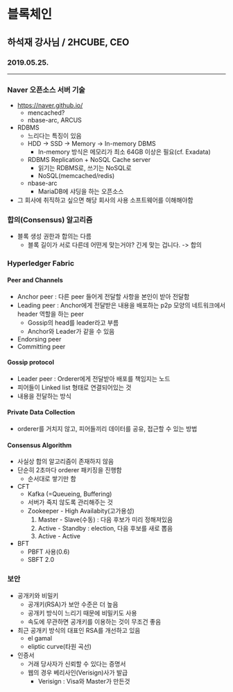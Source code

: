 #  블록체인
## 하석재 강사님 / 2HCUBE, CEO
### 2019.05.25.

---

### Naver 오픈소스 서버 기술
- https://naver.github.io/
    - mencached?
    - nbase-arc, ARCUS
- RDBMS
    - 느리다는 특징이 있음
    - HDD -> SSD -> Memory -> In-memory DBMS
        - In-memory 방식은 메모리가 최소 64GB 이상은 필요(cf. Exadata)
    - RDBMS Replication + NoSQL Cache server
        - 읽기는 RDBMS로, 쓰기는 NoSQL로
        - NoSQL(memcached/redis)
    - nbase-arc
        - MariaDB에 샤딩을 하는 오픈소스
- 그 회사에 취직하고 싶으면 해당 회사의 사용 소프트웨어를 이해해야함

### 합의(Consensus) 알고리즘
- 블록 생성 권한과 합의는 다름
    - 블록 길이가 서로 다른데 어떤게 맞는거야? 긴게 맞는 겁니다. -> 합의

### Hyperledger Fabric
#### Peer and Channels
- Anchor peer : 다른 peer 들어게 전달할 사항을 본인이 받아 전달함
- Leading peer : Anchor에게 전달받은 내용을 배포하는 p2p 모양의 네트워크에서 header 역할을 하는 peer
    - Gossip의 head를 leader라고 부름
    - Anchor와 Leader가 같을 수 있음
- Endorsing peer
- Committing peer

#### Gossip protocol
- Leader peer : Orderer에게 전달받아 배포를 책임지는 노드
- 피어들이 Linked list 형태로 연결되어있는 것
- 내용을 전달하는 방식

#### Private Data Collection
- orderer를 거치지 않고, 피어들끼리 데이터를 공유, 접근할 수 있는 방법

#### Consensus Algorithm
- 사실상 합의 알고리즘이 존재하지 않음
- 단순히 2초마다 orderer 패키징을 진행함
    - 순서대로 쌓기만 함
- CFT
    - Kafka (=Queueing, Buffering)
    - 서버가 죽지 않도록 관리해주는 것
    - Zookeeper - High Availabity(고가용성)
        1. Master - Slave(수동) : 다음 후보가 미리 정해져있음
        2. Active - Standby : election, 다음 후보를 새로 뽑음
        3. Active - Active
- BFT
    - PBFT 사용(0.6)
    - SBFT 2.0

### 보안
- 공개키와 비밀키
    - 공개키(RSA)가 보안 수준은 더 높음
    - 공개키 방식이 느리기 때문에 비밀키도 사용
    - 속도에 무관하면 공개키를 이용하는 것이 무조건 좋음
- 최근 공개키 방식의 대표인 RSA를 개선하고 있음
    - el gamal
    - eliptic curve(타원 곡선)
- 인증서
    - 거래 당사자가 신뢰할 수 있다는 증명서
    - 웹의 경우 베리사인(Verisign)사가 발급
        - Verisign : Visa와 Master가 만든것
